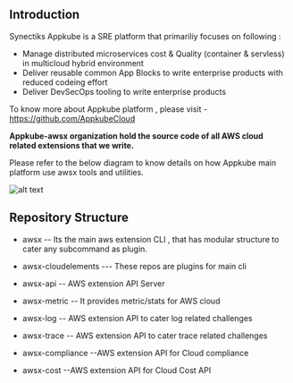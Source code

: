 ## Introduction
   Synectiks Appkube is a SRE platform that primariliy focuses on following :
   -  Manage distributed microservices cost & Quality (container & servless) in multicloud hybrid environment
   -  Deliver reusable common App Blocks to write enterprise products with reduced codeing effort
   -  Deliver DevSecOps tooling to write enterprise products
 
 To know more about Appkube platform , please visit -  https://github.com/AppkubeCloud
 
 
 **Appkube-awsx organization hold the source code of all AWS cloud related extensions that we write.**
 
 Please refer to the below diagram to know details on how Appkube main platform use awsx tools and utilities.
 
 ![alt text](https://raw.githubusercontent.com/AppkubeCloud/appkube-architectures/main/LayeredArchitecture.svg)
 
 ## Repository Structure 
 - awsx -- Its the main aws extension CLI , that has modular structure to cater any subcommand as plugin.
 
 - awsx-cloudelements --- These repos are plugins for main cli
 
 - awsx-api -- AWS extension API Server  
 
 - awsx-metric -- It provides metric/stats for AWS cloud
 
 - awsx-log -- AWS extension API to cater log related challenges
 
 - awsx-trace -- AWS extension API to cater trace related challenges
 
 - awsx-compliance --AWS extension API for Cloud compliance
 
 - awsx-cost --AWS extension API for Cloud Cost API
